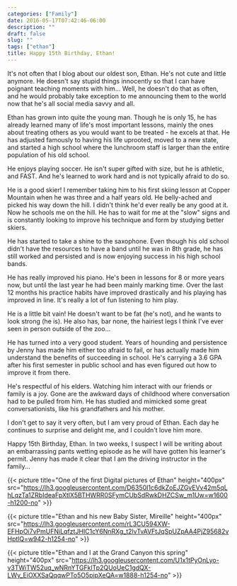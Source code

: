 ```yaml
---
categories: ["Family"]
date: 2016-05-17T07:42:46-06:00
description: ""
draft: false
slug: ""
tags: ["ethan"]
title: Happy 15th Birthday, Ethan!
---
```

It's not often that I blog about our oldest son, Ethan. He's not cute and
little anymore. He doesn't say stupid things innocently so that I can have
poignant teaching moments with him... Well, he doesn't do that as often, and
he would probably take exception to me announcing them to the world now that
he's all social media savvy and all.

Ethan has grown into quite the young man. Though he is only 15, he has already
learned many of life's most important lessons, mainly the ones about treating
others as you would want to be treated - he excels at that. He has adjusted
famously to having his life uprooted, moved to a new state, and started a
high school where the lunchroom staff is larger than the entire population of
his old school.

He enjoys playing soccer. He isn't super gifted with size, but he is athletic,
and FAST. And he's learned to work hard and is not typically afraid to do so.

He is a good skier! I remember taking him to his first skiing lesson at
Copper Mountain when he was three and a half years old. He belly-ached and
picked his way down the hill. I didn't think he'd ever really be any good at
it. Now he schools me on the hill. He has to wait for me at the "slow" signs
and is constantly looking to improve his technique and form by studying
better skiers.

He has started to take a shine to the saxophone. Even though his old school
didn't have the resources to have a band until he was in 8th grade, he has
still worked and persisted and is now enjoying success in his high school bands.

He has really improved his piano. He's been in lessons for 8 or more years
now, but until the last year he had been mainly marking time. Over the
last 12 months his practice habits have improved drastically and his playing
has improved in line. It's really a lot of fun listening to him play.

He is a little bit vain! He doesn't want to be fat (he's not), and he wants to
look strong (he is). He also has, bar none, the hairiest legs I think I've ever
seen in person outside of the zoo...

He has turned into a very good student. Years of hounding and persistence by
Jenny has made him either too afraid to fail, or has actually made him understand
the benefits of succeeding in school. He's carrying a 3.6 GPA after his first
semester in public school and has even figured out how to improve it from there.

He's respectful of his elders. Watching him interact with our friends or family
is a joy. Gone are the awkward days of childhood where conversation had to be
pulled from him. He has studied and mimicked some great conversationists,
like his grandfathers and his mother.

I don't get to say it very often, but I am very proud of Ethan. Each day he
continues to surprise and delight me, and I couldn't love him more.

Happy 15th Birthday, Ethan. In two weeks, I suspect I will be writing about
an embarrassing pants wetting episode as he will have gotten his learner's
permit. Jenny has made it clear that I am the driving instructor in the
family...

{{< picture title="One of the first Digital pictures of Ethan" height="400px" src="https://lh3.googleusercontent.com/D6350I1c6dkZoEJZGvEVv42m5qLhLqzTa1ZRbIdeaFpXtlX5BTHWRR0SFymCUbSdRwkDHZCSw_m1Uw=w1600-h1200-no" >}}

{{< picture title="Ethan and his new Baby Sister, Mireille" height="400px" src="https://lh3.googleusercontent.com/rL3CU594XW-EFHpOi7vPmUFNiLqfztJHIC1cY6NnRXg_t2lvTvAVFtJqSpUZpAA4PjZ95682vHptlQ=w942-h1254-no" >}}

{{< picture title="Ethan and I at the Grand Canyon this spring" height="400px" src="https://lh3.googleusercontent.com/U1x1tPyOnLyo-v3TWiTW52uq_wNRnYTGFklTp2QUoUeC1gdQX-LWy_EiOXXSaQqqwPTo5O5pipXeQA=w1888-h1254-no" >}}
